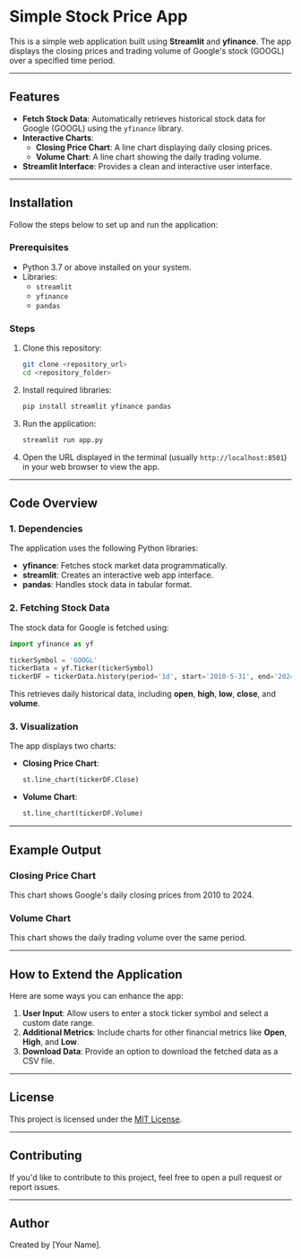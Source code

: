 # Simple Stock Price App

This is a simple web application built using **Streamlit** and **yfinance**. The app displays the closing prices and trading volume of Google's stock (GOOGL) over a specified time period.

---

## Features
- **Fetch Stock Data**: Automatically retrieves historical stock data for Google (GOOGL) using the `yfinance` library.
- **Interactive Charts**:
  - **Closing Price Chart**: A line chart displaying daily closing prices.
  - **Volume Chart**: A line chart showing the daily trading volume.
- **Streamlit Interface**: Provides a clean and interactive user interface.

---

## Installation

Follow the steps below to set up and run the application:

### Prerequisites
- Python 3.7 or above installed on your system.
- Libraries:
  - `streamlit`
  - `yfinance`
  - `pandas`

### Steps
1. Clone this repository:
   ```bash
   git clone <repository_url>
   cd <repository_folder>
   ```

2. Install required libraries:
   ```bash
   pip install streamlit yfinance pandas
   ```

3. Run the application:
   ```bash
   streamlit run app.py
   ```

4. Open the URL displayed in the terminal (usually `http://localhost:8501`) in your web browser to view the app.

---

## Code Overview

### 1. **Dependencies**
The application uses the following Python libraries:
- **yfinance**: Fetches stock market data programmatically.
- **streamlit**: Creates an interactive web app interface.
- **pandas**: Handles stock data in tabular format.

### 2. **Fetching Stock Data**
The stock data for Google is fetched using:
```python
import yfinance as yf

tickerSymbol = 'GOOGL'
tickerData = yf.Ticker(tickerSymbol)
tickerDF = tickerData.history(period='1d', start='2010-5-31', end='2024-5-31')
```
This retrieves daily historical data, including **open**, **high**, **low**, **close**, and **volume**.

### 3. **Visualization**
The app displays two charts:
- **Closing Price Chart**:
  ```python
  st.line_chart(tickerDF.Close)
  ```
- **Volume Chart**:
  ```python
  st.line_chart(tickerDF.Volume)
  ```

---

## Example Output

### Closing Price Chart
This chart shows Google's daily closing prices from 2010 to 2024.

### Volume Chart
This chart shows the daily trading volume over the same period.

---

## How to Extend the Application
Here are some ways you can enhance the app:
1. **User Input**: Allow users to enter a stock ticker symbol and select a custom date range.
2. **Additional Metrics**: Include charts for other financial metrics like **Open**, **High**, and **Low**.
3. **Download Data**: Provide an option to download the fetched data as a CSV file.

---

## License
This project is licensed under the [MIT License](LICENSE).

---

## Contributing
If you'd like to contribute to this project, feel free to open a pull request or report issues.

---

## Author
Created by [Your Name].

